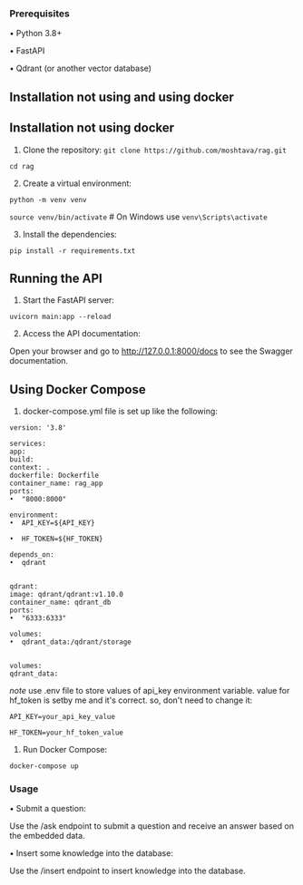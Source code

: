 ### Prerequisites

•  Python 3.8+

•  FastAPI

•  Qdrant (or another vector database)

## Installation not using and using docker


## Installation not using docker
1. Clone the repository:
`git clone https://github.com/moshtava/rag.git`

`cd rag`

2. Create a virtual environment:

`python -m venv venv`

`source venv/bin/activate`  # On Windows use `venv\Scripts\activate`

3. Install the dependencies:

`pip install -r requirements.txt`

## Running the API
1. Start the FastAPI server:

`uvicorn main:app --reload`

2. Access the API documentation:

Open your browser and go to http://127.0.0.1:8000/docs to see the Swagger documentation.

## Using Docker Compose
1. docker-compose.yml file is set up like the following:

```
version: '3.8'

services:
app:
build:
context: .
dockerfile: Dockerfile
container_name: rag_app
ports:
•  "8000:8000"

environment:
•  API_KEY=${API_KEY}

•  HF_TOKEN=${HF_TOKEN}

depends_on:
•  qdrant


qdrant:
image: qdrant/qdrant:v1.10.0
container_name: qdrant_db
ports:
•  "6333:6333"

volumes:
•  qdrant_data:/qdrant/storage


volumes:
qdrant_data:
```

*note* 
use .env file to store values of api_key environment variable. value for hf_token is setby me and it's correct. so, don't need to change it:

`API_KEY=your_api_key_value`

`HF_TOKEN=your_hf_token_value`

1. Run Docker Compose:

`docker-compose up`

### Usage
•  Submit a question:

Use the /ask endpoint to submit a question and receive an answer based on the embedded data.

•  Insert some knowledge into the database:

Use the /insert endpoint to insert knowledge into the database.